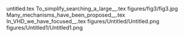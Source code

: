 untitled.tex
To_simplify_searching_a_large__.tex
figures/fig3/fig3.jpg
Many_mechanisms_have_been_proposed__.tex
In_VHD_we_have_focused__.tex
figures/Untitled/Untitled.png
figures/Untitled1/Untitled1.png
